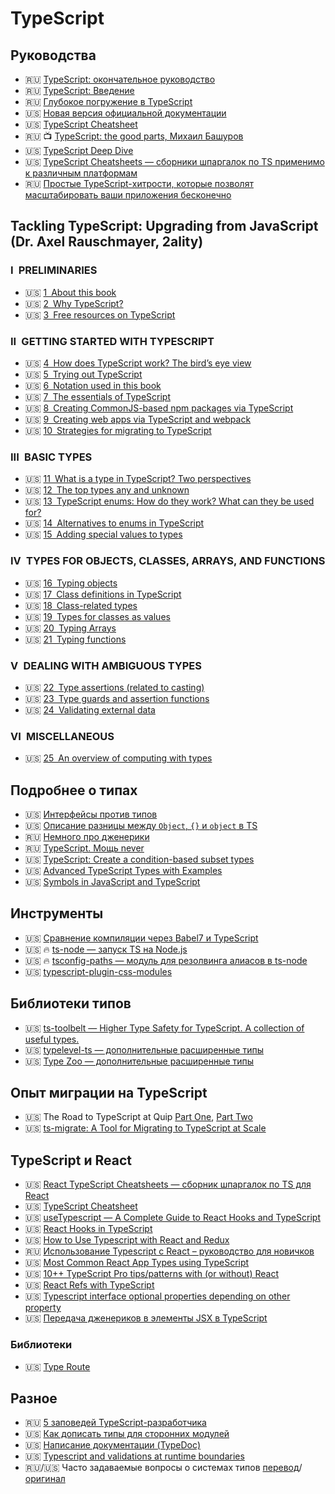 # TypeScript

<!--
* 🇺🇸 []()
* 🇷🇺 []()
* 🏳 []()
* 🇷🇺/🇺🇸 [перевод]()/[оригинал]()
-->

## Руководства

* 🇷🇺 [TypeScript: окончательное руководство](https://nauchikus.github.io/typescript-definitive-guide/)
* 🇷🇺 [TypeScript: Введение](https://canonium.com/articles/typescript-introduction)
* 🇷🇺 [Глубокое погружение в TypeScript](https://github.com/etroynov/typescript-book)
* 🇺🇸 [Новая версия официальной документации](https://microsoft.github.io/TypeScript-New-Handbook/outline/)
* 🇺🇸 [TypeScript Cheatsheet](https://rmolinamir.github.io/typescript-cheatsheet/)
* 🇷🇺 📺 [TypeScript: the good parts, Михаил Башуров](https://www.youtube.com/watch?v=n8aope5NKfM)
* 🇺🇸 [TypeScript Deep Dive](https://basarat.gitbooks.io/typescript/docs/jsx/react.html)
* 🇺🇸 [TypeScript Cheatsheets — сборники шпаргалок по TS применимо к различным платформам](https://github.com/typescript-cheatsheets)
* 🇷🇺 [Простые TypeScript-хитрости, которые позволят масштабировать ваши приложения бесконечно](https://habr.com/ru/company/tinkoff/blog/521262/)

## Tackling TypeScript: Upgrading from JavaScript (Dr. Axel Rauschmayer, 2ality)

### I PRELIMINARIES

* 🇺🇸 [1 About this book](https://exploringjs.com/tackling-ts/ch_about-book.html)
* 🇺🇸 [2 Why TypeScript?](https://exploringjs.com/tackling-ts/ch_why-typescript.html)
* 🇺🇸 [3 Free resources on TypeScript](https://exploringjs.com/tackling-ts/ch_resources-on-typescript.html)

### II GETTING STARTED WITH TYPESCRIPT

* 🇺🇸 [4 How does TypeScript work? The bird’s eye view](https://2ality.com/2020/04/typescript-workflows.html)
* 🇺🇸 [5 Trying out TypeScript](https://exploringjs.com/tackling-ts/ch_trying-out-typescript.html)
* 🇺🇸 [6 Notation used in this book](https://exploringjs.com/tackling-ts/ch_book-notation.html)
* 🇺🇸 [7 The essentials of TypeScript](https://exploringjs.com/tackling-ts/ch_typescript-essentials.html)
* 🇺🇸 [8 Creating CommonJS-based npm packages via TypeScript](https://2ality.com/2020/04/npm-cjs-typescript.html)
* 🇺🇸 [9 Creating web apps via TypeScript and webpack](https://2ality.com/2020/04/webpack-typescript.html)
* 🇺🇸 [10 Strategies for migrating to TypeScript](https://2ality.com/2020/04/migrating-to-typescript.html)

### III BASIC TYPES

* 🇺🇸 [11 What is a type in TypeScript? Two perspectives](https://2ality.com/2020/02/understanding-types-typescript.html)
* 🇺🇸 [12 The top types any and unknown](https://2ality.com/2020/06/any-unknown-typescript.html)
* 🇺🇸 [13 TypeScript enums: How do they work? What can they be used for?](https://2ality.com/2020/01/typescript-enums.html)
* 🇺🇸 [14 Alternatives to enums in TypeScript](https://2ality.com/2020/02/enum-alternatives-typescript.html)
* 🇺🇸 [15 Adding special values to types](https://2ality.com/2020/01/special-values-typescript.html)

### IV TYPES FOR OBJECTS, CLASSES, ARRAYS, AND FUNCTIONS

* 🇺🇸 [16 Typing objects](https://2ality.com/2020/01/typing-objects-typescript.html)
* 🇺🇸 [17 Class definitions in TypeScript](https://2ality.com/2020/03/class-definitions-typescript.html)
* 🇺🇸 [18 Class-related types](https://2ality.com/2020/02/types-for-classes-typescript.html)
* 🇺🇸 [19 Types for classes as values](https://2ality.com/2020/04/classes-as-values-typescript.html)
* 🇺🇸 [20 Typing Arrays](https://2ality.com/2020/02/typing-arrays-typescript.html)
* 🇺🇸 [21 Typing functions](https://2ality.com/2020/04/typing-functions-typescript.html)

### V DEALING WITH AMBIGUOUS TYPES

* 🇺🇸 [22 Type assertions (related to casting)](https://2ality.com/2020/06/type-assertions-typescript.html)
* 🇺🇸 [23 Type guards and assertion functions](https://2ality.com/2020/06/type-guards-assertion-functions-typescript.html) 
* 🇺🇸 [24 Validating external data](https://2ality.com/2020/06/validating-data-typescript.html)

### VI MISCELLANEOUS

* 🇺🇸 [25 An overview of computing with types](https://2ality.com/2020/06/computing-with-types.html)

## Подробнее о типах

* 🇺🇸 [Интерфейсы против типов](https://medium.com/@martin_hotell/interface-vs-type-alias-in-typescript-2-7-2a8f1777af4c)
* 🇺🇸 [Описание разницы между `Object`, `{}` и `object` в TS](https://stackoverflow.com/a/49465172)
* 🇷🇺 [Немного про дженерики](https://habr.com/ru/post/455473/)
* 🇷🇺 [TypeScript. Мощь never](https://habr.com/ru/post/471026/)
* 🇺🇸 [TypeScript: Create a condition-based subset types](https://medium.com/dailyjs/typescript-create-a-condition-based-subset-types-9d902cea5b8c)
* 🇺🇸 [Advanced TypeScript Types with Examples](https://levelup.gitconnected.com/advanced-typescript-types-with-examples-1d144e4eda9e)
* 🇺🇸 [Symbols in JavaScript and TypeScript](https://fettblog.eu/symbols-in-javascript-and-typescript/)

## Инструменты

* 🇺🇸 [Сравнение компиляции через Babel7 и TypeScript](https://kulshekhar.github.io/ts-jest/user/babel7-or-ts)
* 🇺🇸 🔥 [ts-node — запуск TS на Node.js](https://github.com/TypeStrong/ts-node)
* 🇺🇸 🔥 [tsconfig-paths — модуль для резолвинга алиасов в ts-node](https://www.npmjs.com/package/tsconfig-paths)
* 🇺🇸 [typescript-plugin-css-modules](https://github.com/mrmckeb/typescript-plugin-css-modules)

## Библиотеки типов 

* 🇺🇸 [ts-toolbelt — Higher Type Safety for TypeScript. A collection of useful types.](https://millsp.github.io/ts-toolbelt/)
* 🇺🇸 [typelevel-ts — дополнительные расширенные типы](https://gcanti.github.io/typelevel-ts/)
* 🇺🇸 [Type Zoo — дополнительные расширенные типы](https://github.com/pelotom/type-zoo)

## Опыт миграции на TypeScript

* 🇺🇸 The Road to TypeScript at Quip [Part One](https://quip.com/blog/the-road-to-typescript-at-quip-part-one), [Part Two](https://quip.com/blog/the-road-to-typescript-at-quip-part-two)
* 🇺🇸 [ts-migrate: A Tool for Migrating to TypeScript at Scale](https://medium.com/airbnb-engineering/ts-migrate-a-tool-for-migrating-to-typescript-at-scale-cd23bfeb5cc)

## TypeScript и React

* 🇺🇸 [React TypeScript Cheatsheets — сборник шпаргалок по TS для React](https://github.com/typescript-cheatsheets/react-typescript-cheatsheet)
* 🇺🇸 [TypeScript Cheatsheet](https://rmolinamir.github.io/typescript-cheatsheet/#typescript-with-reactjs)
* 🇺🇸 [useTypescript — A Complete Guide to React Hooks and TypeScript](https://levelup.gitconnected.com/usetypescript-a-complete-guide-to-react-hooks-and-typescript-db1858d1fb9c)
* 🇺🇸 [React Hooks in TypeScript](https://medium.com/@jrwebdev/react-hooks-in-typescript-88fce7001d0d)
* 🇺🇸 [How to Use Typescript with React and Redux](https://medium.com/@rossbulat/how-to-use-typescript-with-react-and-redux-a118b1e02b76)
* 🇷🇺 [Использование Typescript с React – руководство для новичков](https://habr.com/ru/company/otus/blog/456124/)
* 🇺🇸 [Most Common React App Types using TypeScript](https://medium.com/@tiago.souto/most-common-react-app-types-using-typescript-99f4d5d4c4f8)
* 🇺🇸 [10++ TypeScript Pro tips/patterns with (or without) React](https://medium.com/@martin_hotell/10-typescript-pro-tips-patterns-with-or-without-react-5799488d6680)
* 🇺🇸 [React Refs with TypeScript](https://medium.com/@martin_hotell/react-refs-with-typescript-a32d56c4d315)
* 🇺🇸 [Typescript interface optional properties depending on other property](https://stackoverflow.com/questions/51412872/typescript-interface-optional-properties-depending-on-other-property)
* 🇺🇸 [Передача дженериков в элементы JSX в TypeScript](https://mariusschulz.com/blog/passing-generics-to-jsx-elements-in-typescript)

### Библиотеки

* 🇺🇸 [Type Route](https://www.type-route.org/)

## Разное

* 🇷🇺 [5 заповедей TypeScript-разработчика](https://habr.com/ru/post/461565/)
* 🇺🇸 [Как дописать типы для сторонних модулей](https://medium.com/@chris_72272/migrating-to-typescript-write-a-declaration-file-for-a-third-party-npm-module-b1f75808ed2)
* 🇺🇸 [Написание документации (TypeDoc)](https://typedoc.org/guides/doccomments/)
* 🇺🇸 [Typescript and validations at runtime boundaries](https://lorefnon.tech/2018/03/25/typescript-and-validations-at-runtime-boundaries/)
* 🇷🇺/🇺🇸 Часто задаваемые вопросы о системах типов [перевод](https://habr.com/ru/company/ruvds/blog/462481/)/[оригинал](https://dev.to/stereobooster/type-system-faq-3oi0)
